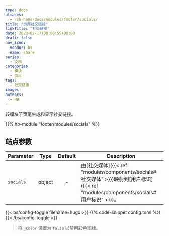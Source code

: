 ```yaml
---
type: docs
aliases:
  - /zh-hans/docs/modules/footer/socials/
title: "页尾社交链接"
linkTitle: "社交链接"
date: 2023-02-17T00:06:59+08:00
draft: false
nav_icon:
  vendor: bs
  name: share
series:
  - 文档
categories:
  - 模块
  - 页尾
tags:
  - 社交链接
images:
authors:
  - HB
---
```


该模块于页尾生成和显示社交链接。

<!--more-->

{{% hb-module "footer/modules/socials" %}}

## 站点参数

| Parameter |  Type  | Default | Description                                     |
| --------- | :----: | :-----: | ----------------------------------------------- |
| `socials` | object |    -    | 由[社交媒体]({{< ref "modules/components/socials#社交媒体" >}})映射到[用户标识]({{< ref "modules/components/socials#用户标识" >}})。 |

{{< bs/config-toggle filename=hugo >}}
{{% code-snippet config.toml %}}
{{< /bs/config-toggle >}}

> 将 `_color` 设置为 `false` 以禁用彩色图标。
